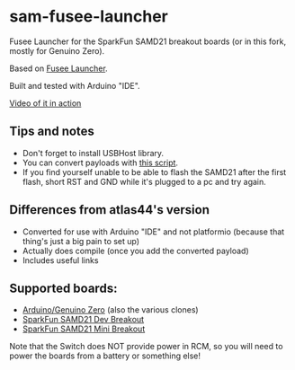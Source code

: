 # sam-fusee-launcher
Fusee Launcher for the SparkFun SAMD21 breakout boards (or in this fork, mostly for Genuino Zero).

Based on [Fusee Launcher](https://github.com/reswitched/fusee-launcher).

Built and tested with Arduino "IDE".

[Video of it in action](https://youtu.be/VCyeExfVRiE)

## Tips and notes

- Don't forget to install USBHost library.
- You can convert payloads with [this script](https://github.com/atlas44/sam-fusee-launcher/issues/2).
- If you find yourself unable to be able to flash the SAMD21 after the first flash, short RST and GND while it's plugged to a pc and try again.

## Differences from atlas44's version

- Converted for use with Arduino "IDE" and not platformio (because that thing's just a big pain to set up)
- Actually does compile (once you add the converted payload)
- Includes useful links

## Supported boards:
- [Arduino/Genuino Zero](https://store.arduino.cc/usa/arduino-zero) (also the various clones)
- [SparkFun SAMD21 Dev Breakout](https://www.sparkfun.com/products/13672)
- [SparkFun SAMD21 Mini Breakout](https://www.sparkfun.com/products/13664)

Note that the Switch does NOT provide power in RCM, so you will need to power the boards from a battery or something else!
